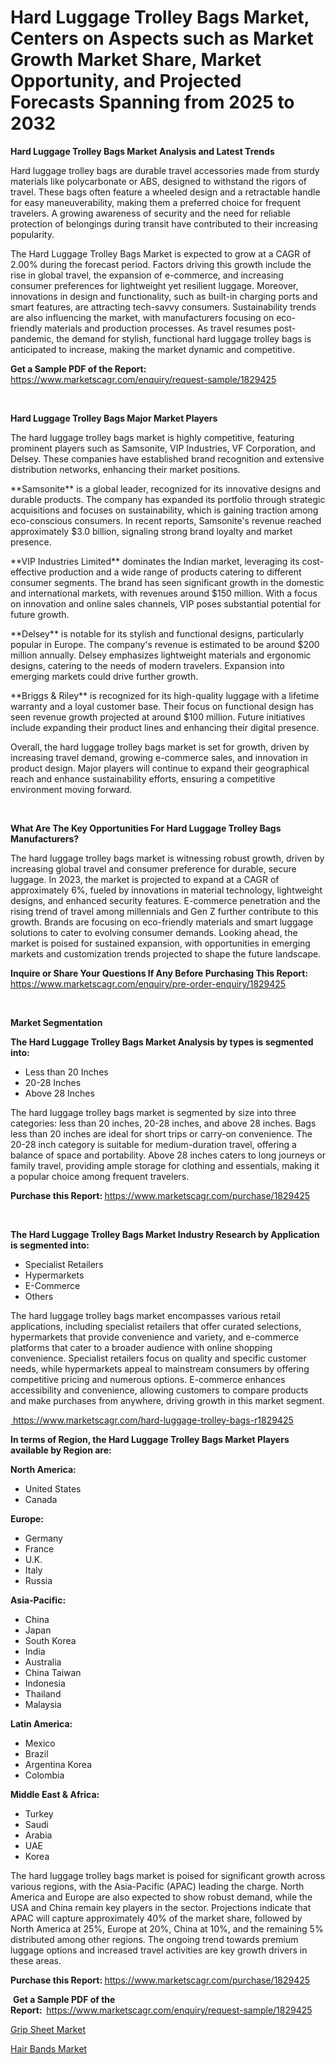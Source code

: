 <p><h1>Hard Luggage Trolley Bags Market, Centers on Aspects such as Market Growth Market Share, Market Opportunity, and Projected Forecasts Spanning from 2025 to 2032</h1></p><p><strong>Hard Luggage Trolley Bags Market Analysis and Latest Trends</strong></p>
<p><p>Hard luggage trolley bags are durable travel accessories made from sturdy materials like polycarbonate or ABS, designed to withstand the rigors of travel. These bags often feature a wheeled design and a retractable handle for easy maneuverability, making them a preferred choice for frequent travelers. A growing awareness of security and the need for reliable protection of belongings during transit have contributed to their increasing popularity. </p><p>The Hard Luggage Trolley Bags Market is expected to grow at a CAGR of 2.00% during the forecast period. Factors driving this growth include the rise in global travel, the expansion of e-commerce, and increasing consumer preferences for lightweight yet resilient luggage. Moreover, innovations in design and functionality, such as built-in charging ports and smart features, are attracting tech-savvy consumers. Sustainability trends are also influencing the market, with manufacturers focusing on eco-friendly materials and production processes. As travel resumes post-pandemic, the demand for stylish, functional hard luggage trolley bags is anticipated to increase, making the market dynamic and competitive.</p></p>
<p><strong>Get a Sample PDF of the Report:&nbsp;</strong> <a href="https://www.marketscagr.com/enquiry/request-sample/1829425?utm_campaign=2095&utm_medium=2&utm_source=Github&utm_content=ia&utm_term=04042025&utm_id=hard-luggage-trolley-bags">https://www.marketscagr.com/enquiry/request-sample/1829425</a></p>
<p>&nbsp;</p>
<p><strong>Hard Luggage Trolley Bags Major Market Players</strong></p>
<p><p>The hard luggage trolley bags market is highly competitive, featuring prominent players such as Samsonite, VIP Industries, VF Corporation, and Delsey. These companies have established brand recognition and extensive distribution networks, enhancing their market positions.</p><p>**Samsonite** is a global leader, recognized for its innovative designs and durable products. The company has expanded its portfolio through strategic acquisitions and focuses on sustainability, which is gaining traction among eco-conscious consumers. In recent reports, Samsonite's revenue reached approximately $3.0 billion, signaling strong brand loyalty and market presence.</p><p>**VIP Industries Limited** dominates the Indian market, leveraging its cost-effective production and a wide range of products catering to different consumer segments. The brand has seen significant growth in the domestic and international markets, with revenues around $150 million. With a focus on innovation and online sales channels, VIP poses substantial potential for future growth.</p><p>**Delsey** is notable for its stylish and functional designs, particularly popular in Europe. The company's revenue is estimated to be around $200 million annually. Delsey emphasizes lightweight materials and ergonomic designs, catering to the needs of modern travelers. Expansion into emerging markets could drive further growth.</p><p>**Briggs & Riley** is recognized for its high-quality luggage with a lifetime warranty and a loyal customer base. Their focus on functional design has seen revenue growth projected at around $100 million. Future initiatives include expanding their product lines and enhancing their digital presence.</p><p>Overall, the hard luggage trolley bags market is set for growth, driven by increasing travel demand, growing e-commerce sales, and innovation in product design. Major players will continue to expand their geographical reach and enhance sustainability efforts, ensuring a competitive environment moving forward.</p></p>
<p>&nbsp;</p>
<p><strong>What Are The Key Opportunities For Hard Luggage Trolley Bags Manufacturers?</strong></p>
<p><p>The hard luggage trolley bags market is witnessing robust growth, driven by increasing global travel and consumer preference for durable, secure luggage. In 2023, the market is projected to expand at a CAGR of approximately 6%, fueled by innovations in material technology, lightweight designs, and enhanced security features. E-commerce penetration and the rising trend of travel among millennials and Gen Z further contribute to this growth. Brands are focusing on eco-friendly materials and smart luggage solutions to cater to evolving consumer demands. Looking ahead, the market is poised for sustained expansion, with opportunities in emerging markets and customization trends projected to shape the future landscape.</p></p>
<p><strong>Inquire or Share Your Questions If Any Before Purchasing This Report:</strong> <a href="https://www.marketscagr.com/enquiry/pre-order-enquiry/1829425?utm_campaign=2095&utm_medium=2&utm_source=Github&utm_content=ia&utm_term=04042025&utm_id=hard-luggage-trolley-bags">https://www.marketscagr.com/enquiry/pre-order-enquiry/1829425</a></p>
<p>&nbsp;</p>
<p><strong>Market Segmentation</strong></p>
<p><strong>The Hard Luggage Trolley Bags Market Analysis by types is segmented into:</strong></p>
<p><ul><li>Less than 20 Inches</li><li>20-28 Inches</li><li>Above 28 Inches</li></ul></p>
<p><p>The hard luggage trolley bags market is segmented by size into three categories: less than 20 inches, 20-28 inches, and above 28 inches. Bags less than 20 inches are ideal for short trips or carry-on convenience. The 20-28 inch category is suitable for medium-duration travel, offering a balance of space and portability. Above 28 inches caters to long journeys or family travel, providing ample storage for clothing and essentials, making it a popular choice among frequent travelers.</p></p>
<p><strong>Purchase this Report:&nbsp;</strong><a href="https://www.marketscagr.com/purchase/1829425?utm_campaign=2095&utm_medium=2&utm_source=Github&utm_content=ia&utm_term=04042025&utm_id=hard-luggage-trolley-bags">https://www.marketscagr.com/purchase/1829425</a></p>
<p>&nbsp;</p>
<p><strong>The Hard Luggage Trolley Bags Market Industry Research by Application is segmented into:</strong></p>
<p><ul><li>Specialist Retailers</li><li>Hypermarkets</li><li>E-Commerce</li><li>Others</li></ul></p>
<p><p>The hard luggage trolley bags market encompasses various retail applications, including specialist retailers that offer curated selections, hypermarkets that provide convenience and variety, and e-commerce platforms that cater to a broader audience with online shopping convenience. Specialist retailers focus on quality and specific customer needs, while hypermarkets appeal to mainstream consumers by offering competitive pricing and numerous options. E-commerce enhances accessibility and convenience, allowing customers to compare products and make purchases from anywhere, driving growth in this market segment.</p></p>
<p><a href="https://www.marketscagr.com/hard-luggage-trolley-bags-r1829425?utm_campaign=2095&utm_medium=2&utm_source=Github&utm_content=ia&utm_term=04042025&utm_id=hard-luggage-trolley-bags">&nbsp;https://www.marketscagr.com/hard-luggage-trolley-bags-r1829425</a></p>
<p><strong>In terms of Region, the Hard Luggage Trolley Bags Market Players available by Region are:</strong></p>
<p>
    <p> <strong> North America: </strong>
        <ul>
            <li>United States</li>
            <li>Canada</li>
        </ul>
        </p> 
    <p> <strong> Europe: </strong>
        <ul>
            <li>Germany</li>
            <li>France</li>
            <li>U.K.</li>
            <li>Italy</li>
            <li>Russia</li>
        </ul>
        </p> 
    <p> <strong> Asia-Pacific: </strong>
        <ul>
            <li>China</li>
            <li>Japan</li>
            <li>South Korea</li>
            <li>India</li>
            <li>Australia</li>
            <li>China Taiwan</li>
            <li>Indonesia</li>
            <li>Thailand</li>
            <li>Malaysia</li>
        </ul>
        </p> 
    <p> <strong> Latin America: </strong>
        <ul>
            <li>Mexico</li>
            <li>Brazil</li>
            <li>Argentina Korea</li>
            <li>Colombia</li>
        </ul>
        </p> 
    <p> <strong> Middle East & Africa: </strong>
        <ul>
            <li>Turkey</li>
            <li>Saudi</li>
            <li>Arabia</li>
            <li>UAE</li>
            <li>Korea</li>
        </ul>
    </p>
    </p>
<p><p>The hard luggage trolley bags market is poised for significant growth across various regions, with the Asia-Pacific (APAC) leading the charge. North America and Europe are also expected to show robust demand, while the USA and China remain key players in the sector. Projections indicate that APAC will capture approximately 40% of the market share, followed by North America at 25%, Europe at 20%, China at 10%, and the remaining 5% distributed among other regions. The ongoing trend towards premium luggage options and increased travel activities are key growth drivers in these areas.</p></p>
<p><strong>Purchase this Report: </strong><a href="https://www.marketscagr.com/purchase/1829425?utm_campaign=2095&utm_medium=2&utm_source=Github&utm_content=ia&utm_term=04042025&utm_id=hard-luggage-trolley-bags">https://www.marketscagr.com/purchase/1829425</a></p>
<p>&nbsp;<strong>Get a Sample PDF of the Report:&nbsp;&nbsp;</strong><a href="https://www.marketscagr.com/enquiry/request-sample/1829425?utm_campaign=2095&utm_medium=2&utm_source=Github&utm_content=ia&utm_term=04042025&utm_id=hard-luggage-trolley-bags">https://www.marketscagr.com/enquiry/request-sample/1829425</a></p>
<p><strong></strong></p>
<p><p><a href="https://github.com/auriashetzxj/Market-Research-Report-List-1/blob/main/grip-sheet-market.md?utm_campaign=2095&utm_medium=2&utm_source=Github&utm_content=ia&utm_term=04042025&utm_id=hard-luggage-trolley-bags">Grip Sheet Market</a></p><p><a href="https://github.com/gulaimolin/Market-Research-Report-List-7/blob/main/hair-bands-market.md?utm_campaign=2095&utm_medium=2&utm_source=Github&utm_content=ia&utm_term=04042025&utm_id=hard-luggage-trolley-bags">Hair Bands Market</a></p></p>
